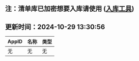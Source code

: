 ## 注：清单库已加密想要入库请使用 ([入库工具](https://github.com/BlankTMing/ManifestAutoUpdate/releases))

## 更新时间：2024-10-29 13:30:56
| AppID | 名称 | 类型  |
| :-------------------- | :----------------------------- | :----------- |
| 无 | 无 | 无 |
